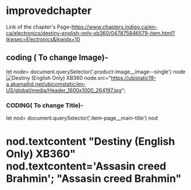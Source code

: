 # improvedchapter
Link of the chapter's Page-https://www.chapters.indigo.ca/en-ca/electronics/destiny-english-only-xb360/047875846579-item.html?ikwsec=Electronics&ikwidx=10
## coding ( To change Image)-

let node= document.querySelector('.product-image__image--single')
node
<img class="product-image__image--single" src="https://dynamic.indigoimages.ca/gifts/047875846579.jpg?altimages=false&scaleup=true&maxheight=515&width=380&quality=85&sale=85&lang=en" data-a8n="product-image__image" alt="Destiny (English Only) XB360">
node.src="https://ubistatic19-a.akamaihd.net/ubicomstatic/en-US/global/media/Header_1600x1000_264197.jpg";

### CODING( To change Title)-
let nod= document.querySelector('.item-page__main-title')
nod
<h1 title="Destiny (English Only) XB360" data-a8n="item-page__main-title" class="item-page__main-title" style="overflow-wrap: break-word;">
nod.textcontent
"Destiny (English Only) XB360"
nod.textcontent='Assasin creed Brahmin';
"Assasin creed Brahmin"
